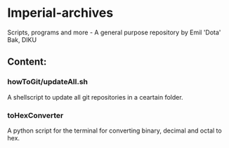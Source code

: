 # Imperial-archives
Scripts, programs and more - A general purpose repository by Emil 'Dota' Bak, DIKU

## Content:
### howToGit/updateAll.sh
A shellscript to update all git repositories in a ceartain folder.

### toHexConverter
A python script for the terminal for converting binary, decimal and octal to hex.